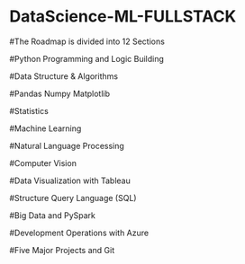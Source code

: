# DataScience-ML-FULLSTACK
#The‌ ‌Roadmap‌ ‌is‌ ‌divided‌ ‌into‌ ‌12‌ ‌Sections‌ ‌
‌  ‌

#Python‌ ‌Programming‌ ‌and‌ ‌Logic‌ ‌Building‌

#Data‌ ‌Structure‌ ‌&‌ ‌Algorithms‌

#Pandas‌ ‌Numpy‌ ‌Matplotlib‌

#Statistics‌

#Machine‌ ‌Learning‌

#Natural‌ ‌Language‌ ‌Processing‌

#Computer‌ ‌Vision‌‌

#Data‌ ‌Visualization‌ ‌with‌ ‌Tableau‌

#Structure‌ ‌Query‌ ‌Language‌ ‌(SQL)‌

#Big‌ ‌Data‌ ‌and‌ ‌PySpark‌

#Development‌ ‌Operations‌ ‌with‌ ‌Azure‌

#Five‌ ‌Major‌ ‌Projects‌ ‌and‌ ‌Git‌


